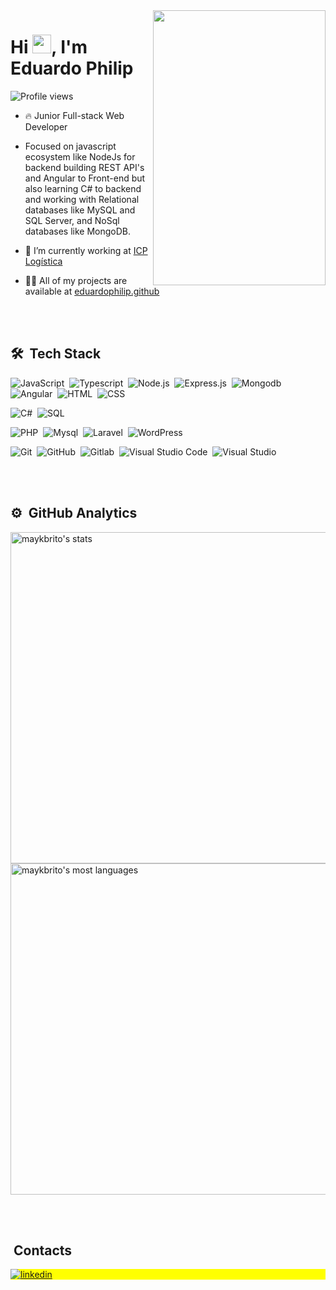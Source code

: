 
<img align="right" height="440px" width="276px" src="https://user-images.githubusercontent.com/64706973/142876845-971cde61-aa86-49ec-84e9-99353ca83a44.png">

<h1 align="left">Hi <img src="https://raw.githubusercontent.com/kaueMarques/kaueMarques/master/hi.gif" width="30px">, I'm Eduardo Philip</h1>

<p align="left"> <img src="https://komarev.com/ghpvc/?username=eduardophilip&color=blue" alt="Profile views" /> </p>

- 🔥 Junior Full-stack Web Developer

- Focused on javascript ecosystem like NodeJs for backend building REST API's and Angular to Front-end but also learning C# to backend and working with Relational databases like MySQL and SQL Server, and NoSql databases like  MongoDB.

- 🔭 I’m currently working at [ICP Logística](https://icplogistica.pt/)

- 👨‍💻 All of my projects are available at [eduardophilip.github](https://github.com/eduardophilip?tab=repositories)

<br><br>

## 🛠 &nbsp;Tech Stack

![JavaScript](https://img.shields.io/badge/-JavaScript-05122A?style=flat&logo=javascript)&nbsp;
![Typescript](https://img.shields.io/badge/-Typescript-05122A?style=flat&logo=typescript)&nbsp;
![Node.js](https://img.shields.io/badge/-Node.js-05122A?style=flat&logo=node.js)&nbsp;
![Express.js](https://img.shields.io/badge/-ExpressJs-05122A?style=flat&logo=express)&nbsp;
![Mongodb](https://img.shields.io/badge/-Mongodb-05122A?style=flat&logo=mongodb)&nbsp;
![Angular](https://img.shields.io/badge/-Angular-05122A?style=flat&logo=angular)&nbsp;
![HTML](https://img.shields.io/badge/-HTML-05122A?style=flat&logo=HTML5)&nbsp;
![CSS](https://img.shields.io/badge/-CSS-05122A?style=flat&logo=CSS3&logoColor=1572B6)&nbsp;

![C#](https://img.shields.io/badge/-CS-05122A?style=flat&logo=csharp&logoColor=1572B6)&nbsp;
![SQL](https://img.shields.io/badge/-SQL%20server-05122A?style=flat&logo=microsoftsqlserver&logoColor=1572B6)&nbsp;

![PHP](https://img.shields.io/badge/-Php-05122A?style=flat&logo=php)&nbsp;
![Mysql](https://img.shields.io/badge/-Mysql-05122A?style=flat&logo=mysql)&nbsp;
![Laravel](https://img.shields.io/badge/-Laravel-05122A?style=flat&logo=laravel)&nbsp;
![WordPress](https://img.shields.io/badge/-WordPress-05122A?style=flat&logo=WordPress&logoColor=1572B6)&nbsp;


![Git](https://img.shields.io/badge/-Git-05122A?style=flat&logo=git)&nbsp;
![GitHub](https://img.shields.io/badge/-GitHub-05122A?style=flat&logo=github)&nbsp;
![Gitlab](https://img.shields.io/badge/-Gitlab-05122A?style=flat&logo=gitlab&logoColor=1572B6)&nbsp;
![Visual Studio Code](https://img.shields.io/badge/-Visual%20Studio%20Code-05122A?style=flat&logo=visual-studio-code&logoColor=007ACC)&nbsp;
![Visual Studio](https://img.shields.io/badge/-Visual%20studio-05122A?style=flat&logo=visualstudio&logoColor=1572B6)&nbsp;



<br><br>

## ⚙️ &nbsp;GitHub Analytics

<p align="left">
<img width="530em" src="https://github-readme-stats.vercel.app/api?username=eduardophilip&show_icons=true&theme=vision-friendly-dark" alt="maykbrito's stats"/>
<img width="530em" src="https://github-readme-stats.vercel.app/api/top-langs/?username=eduardophilip&layout=compact&theme=vision-friendly-dark" alt="maykbrito's most languages"/>
</p>

<br><br>

## &nbsp;Contacts

<p align="left" style="background:yellow">
<a href="https://www.linkedin.com/in/eduardo-philip/" target="_blank">
  <img align="center" src="https://img.shields.io/badge/-eduardophilip-05122A?style=flat&logo=linkedin" alt="linkedin"/>
</a>
</p>

